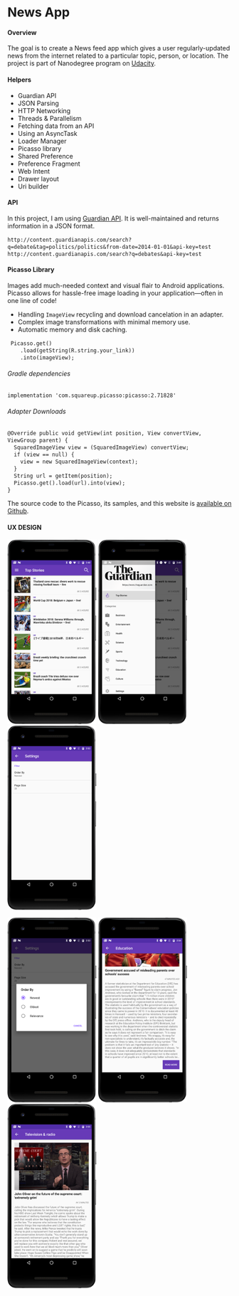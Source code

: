 # News App


#### Overview
The goal is to create a News feed app which gives a user regularly-updated news from the internet related to a particular topic, person, or location. The project is part of Nanodegree program on [Udacity](https://www.udacity.com/).

#### Helpers
- Guardian API
- JSON Parsing
- HTTP Networking
- Threads & Parallelism
- Fetching data from an API
- Using an AsyncTask
- Loader Manager
- Picasso library
- Shared Preference
- Preference Fragment
- Web Intent
- Drawer layout
- Uri builder

#### API
In this project, I am using [Guardian API](https://open-platform.theguardian.com/documentation/). It is well-maintained and returns information in a JSON format.

```
http://content.guardianapis.com/search?q=debate&tag=politics/politics&from-date=2014-01-01&api-key=test
http://content.guardianapis.com/search?q=debates&api-key=test 
```
#### Picasso Library
Images add much-needed context and visual flair to Android applications. Picasso allows for hassle-free image loading in your application—often in one line of code!

- Handling `ImageView` recycling and download cancelation in an adapter.
- Complex image transformations with minimal memory use.
- Automatic memory and disk caching.

```
 Picasso.get()
	.load(getString(R.string.your_link))
	.into(imageView);
```

###### Gradle dependencies
```
implementation 'com.squareup.picasso:picasso:2.71828'
```

###### Adapter Downloads
```
@Override public void getView(int position, View convertView, ViewGroup parent) {
  SquaredImageView view = (SquaredImageView) convertView;
  if (view == null) {
    view = new SquaredImageView(context);
  }
  String url = getItem(position);
  Picasso.get().load(url).into(view);
}
```

The source code to the Picasso, its samples, and this website is [available on Github](https://github.com/square/picasso).

#### UX DESIGN

<img src="https://raw.githubusercontent.com/cvbutani/NewsApp/master/UXDesign/ux1.png" width="200"/> <img src="https://raw.githubusercontent.com/cvbutani/NewsApp/master/UXDesign/ux2.png" width="200"/> <img src="https://raw.githubusercontent.com/cvbutani/NewsApp/master/UXDesign/ux3.png" width="200"/>

<img src="https://raw.githubusercontent.com/cvbutani/NewsApp/master/UXDesign/ux4.png" width="200"/> <img src="https://raw.githubusercontent.com/cvbutani/NewsApp/master/UXDesign/ux5.png" width="200"/> <img src="https://raw.githubusercontent.com/cvbutani/NewsApp/master/UXDesign/ux6.png" width="200"/>
